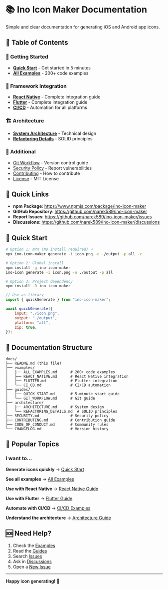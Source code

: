# 📚 Ino Icon Maker Documentation

Simple and clear documentation for generating iOS and Android app icons.

## 📖 Table of Contents

### 🚀 Getting Started

- **[Quick Start](./guides/QUICK_START.md)** - Get started in 5 minutes
- **[All Examples](./examples/ALL_EXAMPLES.md)** - 200+ code examples

### 📱 Framework Integration

- **[React Native](./examples/REACT_NATIVE.md)** - Complete integration guide
- **[Flutter](./examples/FLUTTER.md)** - Complete integration guide
- **[CI/CD](./examples/CI_CD.md)** - Automation for all platforms

### 🏗️ Architecture

- **[System Architecture](./architecture/ARCHITECTURE.md)** - Technical design
- **[Refactoring Details](./architecture/REFACTORING_DETAILS.md)** - SOLID principles

### 🔗 Additional

- [Git Workflow](./guides/GIT_WORKFLOW.md) - Version control guide
- [Security Policy](./SECURITY.md) - Report vulnerabilities
- [Contributing](./CONTRIBUTING.md) - How to contribute
- [License](../LICENSE) - MIT License

## 🔗 Quick Links

- **npm Package**: https://www.npmjs.com/package/ino-icon-maker
- **GitHub Repository**: https://github.com/narek589/ino-icon-maker
- **Report Issues**: https://github.com/narek589/ino-icon-maker/issues
- **Discussions**: https://github.com/narek589/ino-icon-maker/discussions

## 🚀 Quick Start

```bash
# Option 1: NPX (No install required) ⭐
npx ino-icon-maker generate -i icon.png -o ./output -p all -z

# Option 2: Global install
npm install -g ino-icon-maker
ino-icon generate -i icon.png -o ./output -p all

# Option 3: Project dependency
npm install -D ino-icon-maker
```

```javascript
// Use as library
import { quickGenerate } from "ino-icon-maker";

await quickGenerate({
	input: "./icon.png",
	output: "./output",
	platform: "all",
	zip: true,
});
```

## 📂 Documentation Structure

```
docs/
├── README.md (this file)
├── examples/
│   ├── ALL_EXAMPLES.md      # 200+ code examples
│   ├── REACT_NATIVE.md      # React Native integration
│   ├── FLUTTER.md           # Flutter integration
│   └── CI_CD.md             # CI/CD automation
├── guides/
│   ├── QUICK_START.md       # 5-minute start guide
│   └── GIT_WORKFLOW.md      # Git guide
├── architecture/
│   ├── ARCHITECTURE.md      # System design
│   └── REFACTORING_DETAILS.md  # SOLID principles
├── SECURITY.md              # Security policy
├── CONTRIBUTING.md          # Contribution guide
├── CODE_OF_CONDUCT.md       # Community rules
└── CHANGELOG.md             # Version history
```

## 🎯 Popular Topics

### I want to...

**Generate icons quickly**
→ [Quick Start](./guides/QUICK_START.md)

**See all examples**
→ [All Examples](./examples/ALL_EXAMPLES.md)

**Use with React Native**
→ [React Native Guide](./examples/REACT_NATIVE.md)

**Use with Flutter**
→ [Flutter Guide](./examples/FLUTTER.md)

**Automate with CI/CD**
→ [CI/CD Examples](./examples/CI_CD.md)

**Understand the architecture**
→ [Architecture Guide](./architecture/ARCHITECTURE.md)

## 🆘 Need Help?

1. Check the [Examples](./examples/ALL_EXAMPLES.md)
2. Read the [Guides](./guides/QUICK_START.md)
3. Search [Issues](https://github.com/narek589/ino-icon-maker/issues)
4. Ask in [Discussions](https://github.com/narek589/ino-icon-maker/discussions)
5. Open a [New Issue](https://github.com/narek589/ino-icon-maker/issues/new/choose)

---

**Happy icon generating!** 🎨
